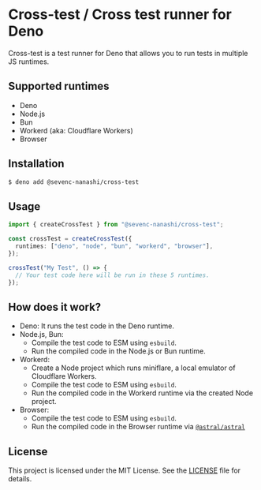 # Cross-test / Cross test runner for Deno

Cross-test is a test runner for Deno that allows you to run tests in multiple JS
runtimes.

## Supported runtimes

- Deno
- Node.js
- Bun
- Workerd (aka: Cloudflare Workers)
- Browser

## Installation

```sh
$ deno add @sevenc-nanashi/cross-test
```

## Usage

```ts
import { createCrossTest } from "@sevenc-nanashi/cross-test";

const crossTest = createCrossTest({
  runtimes: ["deno", "node", "bun", "workerd", "browser"],
});

crossTest("My Test", () => {
  // Your test code here will be run in these 5 runtimes.
});
```

## How does it work?

- Deno: It runs the test code in the Deno runtime.
- Node.js, Bun:
  - Compile the test code to ESM using `esbuild`.
  - Run the compiled code in the Node.js or Bun runtime.
- Workerd:
  - Create a Node project which runs miniflare, a local emulator of Cloudflare Workers.
  - Compile the test code to ESM using `esbuild`.
  - Run the compiled code in the Workerd runtime via the created Node project.
- Browser:
  - Compile the test code to ESM using `esbuild`.
  - Run the compiled code in the Browser runtime via [`@astral/astral`](https://jsr.io/@astral/astral)

## License

This project is licensed under the MIT License. See the [LICENSE](LICENSE) file
for details.

